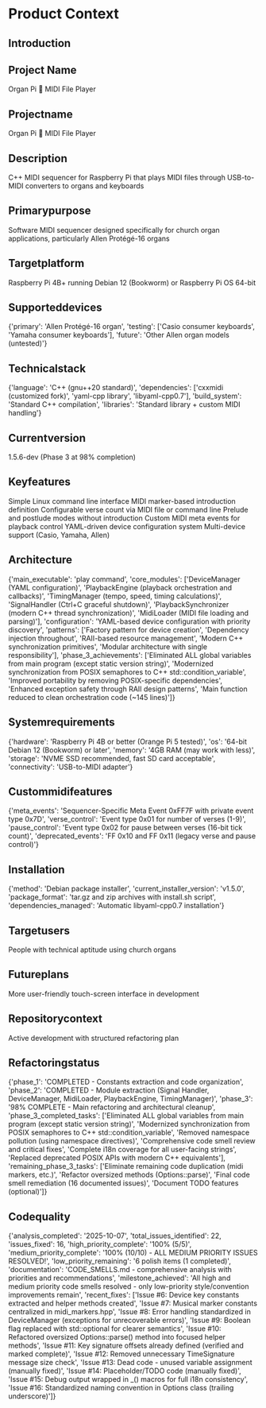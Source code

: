 # Product Context
## Introduction
## Project Name
Organ Pi 🎹 MIDI File Player

## Projectname
Organ Pi 🎹 MIDI File Player

## Description
C++ MIDI sequencer for Raspberry Pi that plays MIDI files through USB-to-MIDI converters to organs and keyboards

## Primarypurpose
Software MIDI sequencer designed specifically for church organ applications, particularly Allen Protégé-16 organs

## Targetplatform
Raspberry Pi 4B+ running Debian 12 (Bookworm) or Raspberry Pi OS 64-bit

## Supporteddevices
{'primary': 'Allen Protégé-16 organ', 'testing': ['Casio consumer keyboards', 'Yamaha consumer keyboards'], 'future': 'Other Allen organ models (untested)'}

## Technicalstack
{'language': 'C++ (gnu++20 standard)', 'dependencies': ['cxxmidi (customized fork)', 'yaml-cpp library', 'libyaml-cpp0.7'], 'build_system': 'Standard C++ compilation', 'libraries': 'Standard library + custom MIDI handling'}

## Currentversion
1.5.6-dev (Phase 3 at 98% completion)

## Keyfeatures
Simple Linux command line interface
MIDI marker-based introduction definition
Configurable verse count via MIDI file or command line
Prelude and postlude modes without introduction
Custom MIDI meta events for playback control
YAML-driven device configuration system
Multi-device support (Casio, Yamaha, Allen)

## Architecture
{'main_executable': 'play command', 'core_modules': ['DeviceManager (YAML configuration)', 'PlaybackEngine (playback orchestration and callbacks)', 'TimingManager (tempo, speed, timing calculations)', 'SignalHandler (Ctrl+C graceful shutdown)', 'PlaybackSynchronizer (modern C++ thread synchronization)', 'MidiLoader (MIDI file loading and parsing)'], 'configuration': 'YAML-based device configuration with priority discovery', 'patterns': ['Factory pattern for device creation', 'Dependency injection throughout', 'RAII-based resource management', 'Modern C++ synchronization primitives', 'Modular architecture with single responsibility'], 'phase_3_achievements': ['Eliminated ALL global variables from main program (except static version string)', 'Modernized synchronization from POSIX semaphores to C++ std::condition_variable', 'Improved portability by removing POSIX-specific dependencies', 'Enhanced exception safety through RAII design patterns', 'Main function reduced to clean orchestration code (~145 lines)']}

## Systemrequirements
{'hardware': 'Raspberry Pi 4B or better (Orange Pi 5 tested)', 'os': '64-bit Debian 12 (Bookworm) or later', 'memory': '4GB RAM (may work with less)', 'storage': 'NVME SSD recommended, fast SD card acceptable', 'connectivity': 'USB-to-MIDI adapter'}

## Custommidifeatures
{'meta_events': 'Sequencer-Specific Meta Event 0xFF7F with private event type 0x7D', 'verse_control': 'Event type 0x01 for number of verses (1-9)', 'pause_control': 'Event type 0x02 for pause between verses (16-bit tick count)', 'deprecated_events': 'FF 0x10 and FF 0x11 (legacy verse and pause control)'}

## Installation
{'method': 'Debian package installer', 'current_installer_version': 'v1.5.0', 'package_format': 'tar.gz and zip archives with install.sh script', 'dependencies_managed': 'Automatic libyaml-cpp0.7 installation'}

## Targetusers
People with technical aptitude using church organs

## Futureplans
More user-friendly touch-screen interface in development

## Repositorycontext
Active development with structured refactoring plan

## Refactoringstatus
{'phase_1': 'COMPLETED - Constants extraction and code organization', 'phase_2': 'COMPLETED - Module extraction (Signal Handler, DeviceManager, MidiLoader, PlaybackEngine, TimingManager)', 'phase_3': '98% COMPLETE - Main refactoring and architectural cleanup', 'phase_3_completed_tasks': ['Eliminated ALL global variables from main program (except static version string)', 'Modernized synchronization from POSIX semaphores to C++ std::condition_variable', 'Removed namespace pollution (using namespace directives)', 'Comprehensive code smell review and critical fixes', 'Complete i18n coverage for all user-facing strings', 'Replaced deprecated POSIX APIs with modern C++ equivalents'], 'remaining_phase_3_tasks': ['Eliminate remaining code duplication (midi markers, etc.)', 'Refactor oversized methods (Options::parse)', 'Final code smell remediation (16 documented issues)', 'Document TODO features (optional)']}

## Codequality
{'analysis_completed': '2025-10-07', 'total_issues_identified': 22, 'issues_fixed': 16, 'high_priority_complete': '100% (5/5)', 'medium_priority_complete': '100% (10/10) - ALL MEDIUM PRIORITY ISSUES RESOLVED!', 'low_priority_remaining': '6 polish items (1 completed)', 'documentation': 'CODE_SMELLS.md - comprehensive analysis with priorities and recommendations', 'milestone_achieved': 'All high and medium priority code smells resolved - only low-priority style/convention improvements remain', 'recent_fixes': ['Issue #6: Device key constants extracted and helper methods created', 'Issue #7: Musical marker constants centralized in midi_markers.hpp', 'Issue #8: Error handling standardized in DeviceManager (exceptions for unrecoverable errors)', 'Issue #9: Boolean flag replaced with std::optional<YamlConfig> for clearer semantics', 'Issue #10: Refactored oversized Options::parse() method into focused helper methods', 'Issue #11: Key signature offsets already defined (verified and marked complete)', 'Issue #12: Removed unnecessary TimeSignature message size check', 'Issue #13: Dead code - unused variable assignment (manually fixed)', 'Issue #14: Placeholder/TODO code (manually fixed)', 'Issue #15: Debug output wrapped in _() macros for full i18n consistency', 'Issue #16: Standardized naming convention in Options class (trailing underscore)']}

